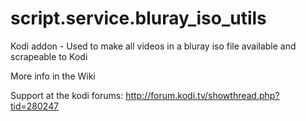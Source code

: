 # script.service.bluray_iso_utils
Kodi addon - Used to make all videos in a bluray iso file available and scrapeable to Kodi

More info in the Wiki

Support at the kodi forums: http://forum.kodi.tv/showthread.php?tid=280247
